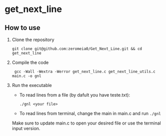 # get_next_line

## How to use

1. Clone the repository

   ```git clone git@github.com:zeromeia0/Get_Next_Line.git && cd get_next_line```

2. Compile the code

     ``` gcc -Wall -Wextra -Werror get_next_line.c get_next_line_utils.c main.c -o gnl```

3. Run the executable

   - To read lines from a file (by dafult you have teste.txt):

     ```./gnl <your file>```
     
   - To read lines from terminal, change the main in main.c and run
     ```./gnl```

   Make sure to update main.c to open your desired file or use the terminal input version.
